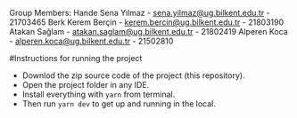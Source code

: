Group Members:
Hande Sena Yılmaz - sena.yilmaz@ug.bilkent.edu.tr - 21703465
Berk Kerem Berçin - kerem.bercin@ug.bilkent.edu.tr - 21803190
Atakan Sağlam - atakan.saglam@ug.bilkent.edu.tr - 21802419
Alperen Koca - alperen.koca@ug.bilkent.edu.tr - 21502810

#Instructions for running the project


- Downlod the zip source code of the project (this repository).
- Open the project folder in any IDE.
- Install everything with `yarn` from terminal.
- Then run `yarn dev` to get up and running in the local.
